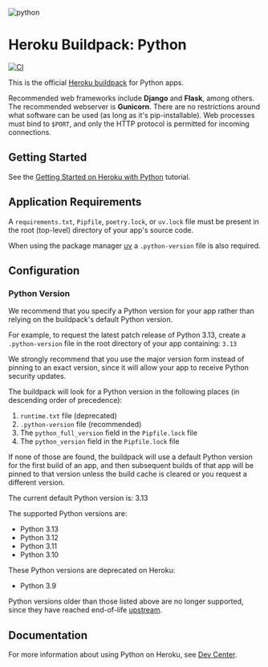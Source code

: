 ![python](https://cloud.githubusercontent.com/assets/51578/13712821/b68a42ce-e793-11e5-96b0-d8eb978137ba.png)

# Heroku Buildpack: Python

[![CI](https://github.com/heroku/heroku-buildpack-python/actions/workflows/ci.yml/badge.svg)](https://github.com/heroku/heroku-buildpack-python/actions/workflows/ci.yml)

This is the official [Heroku buildpack](https://devcenter.heroku.com/articles/buildpacks) for Python apps.

Recommended web frameworks include **Django** and **Flask**, among others. The recommended webserver is **Gunicorn**. There are no restrictions around what software can be used (as long as it's pip-installable). Web processes must bind to `$PORT`, and only the HTTP protocol is permitted for incoming connections.

## Getting Started

See the [Getting Started on Heroku with Python](https://devcenter.heroku.com/articles/getting-started-with-python) tutorial.

## Application Requirements

A `requirements.txt`, `Pipfile`, `poetry.lock`, or `uv.lock` file must be present in the root (top-level) directory of your app's source code.

When using the package manager [uv](https://docs.astral.sh/uv/) a `.python-version` file is also required.

## Configuration

### Python Version

We recommend that you specify a Python version for your app rather than relying on the buildpack's default Python version.

For example, to request the latest patch release of Python 3.13, create a `.python-version` file in
the root directory of your app containing:
`3.13`

We strongly recommend that you use the major version form instead of pinning to an exact version,
since it will allow your app to receive Python security updates.

The buildpack will look for a Python version in the following places (in descending order of precedence):

1. `runtime.txt` file (deprecated)
2. `.python-version` file (recommended)
3. The `python_full_version` field in the `Pipfile.lock` file
4. The `python_version` field in the `Pipfile.lock` file

If none of those are found, the buildpack will use a default Python version for the first
build of an app, and then subsequent builds of that app will be pinned to that version
unless the build cache is cleared or you request a different version.

The current default Python version is: 3.13

The supported Python versions are:

- Python 3.13
- Python 3.12
- Python 3.11
- Python 3.10

These Python versions are deprecated on Heroku:

- Python 3.9

Python versions older than those listed above are no longer supported, since they have reached
end-of-life [upstream](https://devguide.python.org/versions/#supported-versions).

## Documentation

For more information about using Python on Heroku, see [Dev Center](https://devcenter.heroku.com/categories/python-support).
